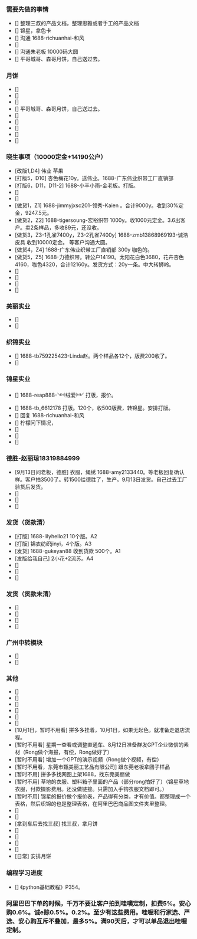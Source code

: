 ### 需要先做的事情
- [] 整理三叔的产品文档，整理思雅或者手工的产品文档
- [] 锦星，拿色卡
- [] 沟通  1688-richuanhai-和风
- [] 
- [] 沟通朱老板 10000码大圆
- [] 平哥城哥、森哥月饼，自己送过去。



### 月饼
- [] 
- [] 
- [] 
- [] 平哥城哥、森哥月饼，自己送过去。
- [] 
- [] 
- [] 
- [] 
- [] 




### 晓生事项（10000定金+14190公户）    
- [改版1,D4] 伟业 苹果 
- [打版5，D10] 杏色梅花10y。送伟业。1688-广东伟业织带工厂直销部 
- [打版6，D11，D11-2]  1688-小丰小雨-金老板。打版。
- [] 
- [] 
- [做货1，Z1] 1688-jimmyjxsc201-领秀-Kaien 。合计9000y。收到30%定金，9247.5元。 
- [做货2，Z2] 1688-tigersoung-宏裕织带 1000y。收1000元定金。3.6出客户。卖2条样品，多收89元，还没收。
- [做货3，Z3-1孔雀7400y，Z3-2孔雀7400y] 1688-zmb13868969193-诚浩皮具 收到10000定金。 等客户沟通大圆。
- [做货4，Z4] 1688-广东伟业织带工厂直销部 300y 咖色的。 
- [做货5，Z5] 1688-力德织带。转公户14190。太阳花白色3680，花卉杏色4160，咖色4320，合计12160y。发货方式：20y一条。中大转狮岭。
- [] 
- [] 
- [] 
- [] 


### 美丽实业
- [] 
- [] 


### 织锦实业
- [] 1688-tb759225423-Linda赵。两个样品各12个，版费200收了。
- [] 
 

### 锦星实业
- [] 1688-reap888-༺绒爱༻ 打版，报价。
- [] 1688-tb_6612178 打版。120个，收500版费，转锦星。安排打版。
- [] 回复 1688-richuanhai-和风
- [] 柠檬问下情况，
- [] 
- [] 
- [] 


### 德胜-赵丽琼18319884999
- [9月13日问老板，德胜] 衣服，绳绣 1688-amy2133440。等老板回复确认样。客户拍3500了。转1500给德胜了，生产。9月13日发货。自己过去工厂验货后发货。
- [] 
- [] 
- [] 

### 发货（货款清）
- [打版] 1688-lilyhello21 10个版。A2
- [打版] 锦衣纺织jinyi，4个版。A3
- [发货] 1688-gukeyan88  收到货款 500个。A1
- [发版给我自己] 2小花+2流苏。A4
- [] 
- [] 
- [] 

### 发货（货款未清）
- [] 
- [] 
- [] 
- [] 

### 广州中转模块
- [] 
- [] 

### 其他
- [] 
- [] 
- [] 
- [] 
- [] 
- [] 
- [10月1日，暂时不用看] 拼多多挂着，10月1日，如果无起色，就准备走退店流程。
- [暂时不用看] 星期一查看或调整直通车、8月12日准备群发GPT企业微信的素材（Rong做个海报，有偿，Rong做好了）
- [暂时不用看] 增加一个GPT的演示视频（Rong做个视频，有偿）
- [暂时不用看，东莞市甄美丽工艺品有限公司] 跟东莞老板拿团子样品
- [暂时不用] 拼多多找网图上架1688，找东莞美丽做
- [暂时不用] 草地的衣服、塑料箱子里面的产品（部分rong拍好了）（锦星草地衣服，付款摄影费用。还没做链接。只需加入手钩衣服文档即可。）
- [暂时不用] 锦星的报价做个报价表，产品得有分类，才有价值。都整理成一个表格，然后织锦的也是整理表格，在阿里巴巴商品图文件夹里整理。 
- [] 
- [] 
- [拿到车后去找三叔] 找三叔，拿月饼
- [] 
- [] 
- [] 
- [] 
- [日常] 安排月饼 


### 编程学习进度
- [] 《python基础教程》P354。


### 阿里巴巴下单的时候，千万不要让客户拍到哇噢定制，扣费5%。安心购0.6%。诚e赊0.5%。0.2%。至少有这些费用。哇喔和行家选、严选、安心购互斥不叠加，最多5%。满90天后，才可以单品退出哇喔定制。